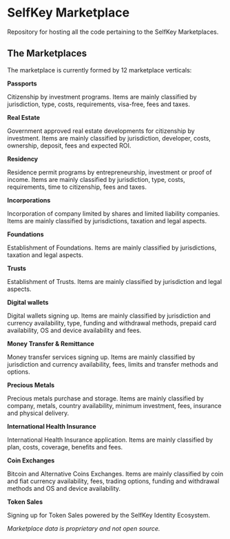 # SelfKey Marketplace

Repository for hosting all the code pertaining to the SelfKey Marketplaces.

<!-- For more info on Selfkey, check the [whitepaper](). -->

## The Marketplaces
The marketplace is currently formed by 12 marketplace verticals:

**Passports**

Citizenship by investment programs. Items are mainly classified by jurisdiction, type, costs, requirements, visa-free, fees and taxes.

**Real Estate**

Government approved real estate developments for citizenship by investment. Items are mainly classified by jurisdiction, developer, costs, ownership, deposit, fees and expected ROI.

**Residency**

Residence permit programs by entrepreneurship, investment or proof of income. Items are mainly classified by jurisdiction, type, costs, requirements, time to citizenship, fees and taxes.

**Incorporations**

Incorporation of company limited by shares and limited liability companies. Items are mainly classified by jurisdictions, taxation and legal aspects.

**Foundations**

Establishment of Foundations. Items are mainly classified by jurisdictions, taxation and legal aspects.

**Trusts**

Establishment of Trusts. Items are mainly classified by jurisdiction and legal aspects.

**Digital wallets**

Digital wallets signing up. Items are mainly classified by jurisdiction and currency availability, type, funding and withdrawal methods, prepaid card availability, OS and device availability and fees.  

**Money Transfer & Remittance**

Money transfer services signing up. Items are mainly classified by jurisdiction and currency availability, fees, limits and transfer methods and options.

**Precious Metals**

Precious metals purchase and storage. Items are mainly classified by company, metals, country availability, minimum investment, fees, insurance and physical delivery.

**International Health Insurance**

International Health Insurance application. Items are mainly classified by plan, costs, coverage, benefits and fees.

**Coin Exchanges**

Bitcoin and Alternative Coins Exchanges. Items are mainly classified by coin and fiat currency availability, fees, trading options, funding and withdrawal methods and OS and device availability.

**Token Sales**

Signing up for Token Sales powered by the SelfKey Identity Ecosystem.

_Marketplace data is proprietary and not open source._

